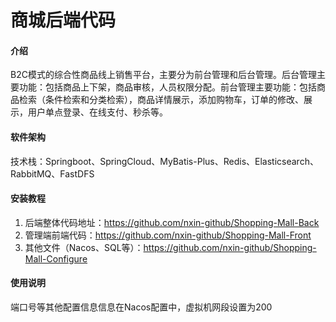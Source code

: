 # 商城后端代码

#### 介绍
B2C模式的综合性商品线上销售平台，主要分为前台管理和后台管理。后台管理主要功能：包括商品上下架，商品审核，人员权限分配。前台管理主要功能：包括商品检索（条件检索和分类检索），商品详情展示，添加购物车，订单的修改、展示，用户单点登录、在线支付、秒杀等。

#### 软件架构
技术栈：Springboot、SpringCloud、MyBatis-Plus、Redis、Elasticsearch、RabbitMQ、FastDFS

#### 安装教程

1.  后端整体代码地址：https://github.com/nxin-github/Shopping-Mall-Back
2.  管理端前端代码：https://github.com/nxin-github/Shopping-Mall-Front
3.  其他文件（Nacos、SQL等）：https://github.com/nxin-github/Shopping-Mall-Configure

#### 使用说明
端口号等其他配置信息信息在Nacos配置中，虚拟机网段设置为200
